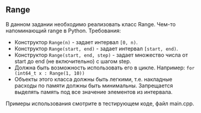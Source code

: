 ## Range
В данном задании необходимо реализовать класс Range. Чем-то напоминающий range в Python.
Требования:
* Конструктор `Range(n)` - задает интервал `[0, n)`.
* Конструктор `Range(start, end)` - задает интервал `[start, end)`.
* Конструктор `Range(start, end, step)` - задает множество числа от start до end (не включительно) с шагом step.
* Должна быть возможность использовать его в цикле. Например: `for (int64_t x : Range(1, 10))`
* Объекты этого класса должны быть легкими, т.е. накладные расходы по памяти должны быть минимальны. Запрещается выделять память под все значение элементов из интервала.

Примеры использования смотрите в тестирующем коде, файл main.cpp.
